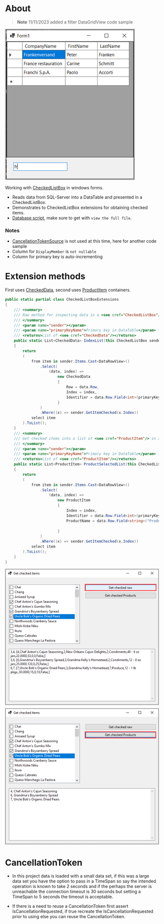﻿# About

> **Note**
> 11/11/2023 added a filter DataGridView code sample

![Filter](assets/filter.png)

Working with [CheckedListBox](https://docs.microsoft.com/en-us/dotnet/api/system.windows.forms.checkedlistbox?view=net-5.0) in windows forms.

- Reads data from SQL-Server into a DataTable and presented in a CheckedListBox.
- Demonstrates to CheckedListBox extensions for obtaining checked items.
- [Database script](https://gist.github.com/karenpayneoregon/c3361a4d4503c8851dcb43f8d6b2526f), make sure to get with `view the full file`.


### Notes

- [CancellationTokenSource](https://docs.microsoft.com/en-us/dotnet/api/system.threading.cancellationtokensource?view=net-5.0) is not used at this time, here for another code sample
- Column for `DisplayMember` is `not nullable`
- Column for primary key is auto-incrementing

# Extension methods

First uses [CheckedData](https://github.com/karenpayneoregon/windows-forms-csharp/blob/Version1/SqlServerAsyncReadCore/Classes/CheckedData.cs), second uses [ProductItem](https://github.com/karenpayneoregon/windows-forms-csharp/blob/Version1/SqlServerAsyncReadCore/Classes/ProductItem.cs) containers.

```csharp
public static partial class CheckedListBoxExtensions
{
    /// <summary>
    /// Raw method for inspecting data in a <see cref="CheckedListBox"/> where the DataSource is a <see cref="DataTable"/>
    /// </summary>
    /// <param name="sender"></param>
    /// <param name="primaryKeyName">Primary key in DataTable</param>
    /// <returns>List of <see cref="CheckedData"/></returns>
    public static List<CheckedData> IndexList(this CheckedListBox sender, string primaryKeyName)
    {
        return
        (
            from item in sender.Items.Cast<DataRowView>()
                .Select(
                    (data, index) =>
                        new CheckedData
                        {
                            Row = data.Row,
                            Index = index,
                            Identifier = data.Row.Field<int>(primaryKeyName)
                        }
                )
                .Where((x) => sender.GetItemChecked(x.Index))
            select item
        ).ToList();
    }
    /// <summary>
    /// Get checked items into a list of <see cref="ProductItem"/> in a <see cref="CheckedListBox"/> where the DataSource is a <see cref="DataTable"/>
    /// </summary>
    /// <param name="sender"></param>
    /// <param name="primaryKeyName">Primary key in DataTable</param>
    /// <returns>List of <see cref="ProductItem"/></returns>
    public static List<ProductItem> ProductSelectedList(this CheckedListBox sender, string primaryKeyName)
    {
        return
        (
            from item in sender.Items.Cast<DataRowView>()
                .Select(
                    (data, index) =>
                        new ProductItem
                        {
                            Index = index,
                            Identifier = data.Row.Field<int>(primaryKeyName),
                            ProductName = data.Row.Field<string>("ProductName")

                        }
                )
                .Where((x) => sender.GetItemChecked(x.Index))
            select item
        ).ToList();
    }
}
```



![img](assets/screens.png)

# CancellationToken

- In this project data is loaded with a small data set, if this was a large data set you have the option to pass in a TimeSpan so say the intended operation is known to take 2 seconds and if the perhaps the server is unreachable the connection timeout is 30 seconds but setting a TimeSpan to 5 seconds the timeout is acceptable.
 
- If there is a need to reuse a CancellationToken first assert IsCancellationRequested, if true recreate the IsCancellationRequested prior to using else you can reuse the CancellationToken.

